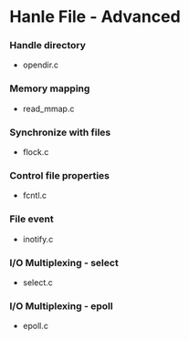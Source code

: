 # Hanle File - Advanced

### Handle directory

- opendir.c

### Memory mapping

- read_mmap.c

### Synchronize with files

- flock.c

### Control file properties

- fcntl.c

### File event

- inotify.c

### I/O Multiplexing - select

- select.c

### I/O Multiplexing - epoll

- epoll.c
